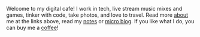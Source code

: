 Welcome to my digital cafe! I work in tech, live stream music mixes and games, tinker with code, take photos, and love to travel. Read more [about](/about) me at the links above, read my [notes](/notes) or [micro blog](https://blog.binarydigit.cafe). If you like what I do, you can buy me a [coffee](https://ko-fi.com/binarydigit/)!